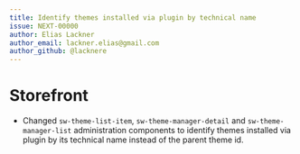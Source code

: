 ```yaml
---
title: Identify themes installed via plugin by technical name
issue: NEXT-00000
author: Elias Lackner
author_email: lackner.elias@gmail.com
author_github: @lacknere
---
```

# Storefront
* Changed `sw-theme-list-item`, `sw-theme-manager-detail` and `sw-theme-manager-list` administration components to identify themes installed via plugin by its technical name instead of the parent theme id.
